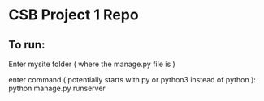# CSB Project 1 Repo

## To run:

Enter mysite folder ( where the manage.py file is )

enter command ( potentially starts with py or python3 instead of python ): python manage.py runserver
